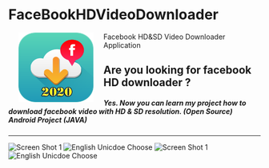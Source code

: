 # FaceBookHDVideoDownloader

<img src="/app/src/main/res/drawable/logo.png"  align="left" hspace="20" height="140" width="150">
Facebook HD&SD Video Downloader Application 

## Are you looking for facebook HD downloader ?

##### Yes. Now you can learn my project how to download facebook video with HD & SD resolution. (Open Source) Android Project (JAVA)
-------

<img alt="Screen Shot 1" src="https://github.com/dev-mgkaung/FaceBookHDVideoDownloader/blob/master/Google%20Pixel%203%201.png" width=230 height=456 />  <img alt="English Unicdoe Choose" src="https://github.com/dev-mgkaung/FaceBookHDVideoDownloader/blob/master/Google%20Pixel%203%203.png" width=210 height=456 /> <img alt="Screen Shot 1" src="https://github.com/dev-mgkaung/FaceBookHDVideoDownloader/blob/master/Google%20Pixel%203%204.png" width=230 height=456 />  <img alt="English Unicdoe Choose" src="https://github.com/dev-mgkaung/FaceBookHDVideoDownloader/blob/master/Google%20Pixel%203%206.png" width=210 height=456 />
